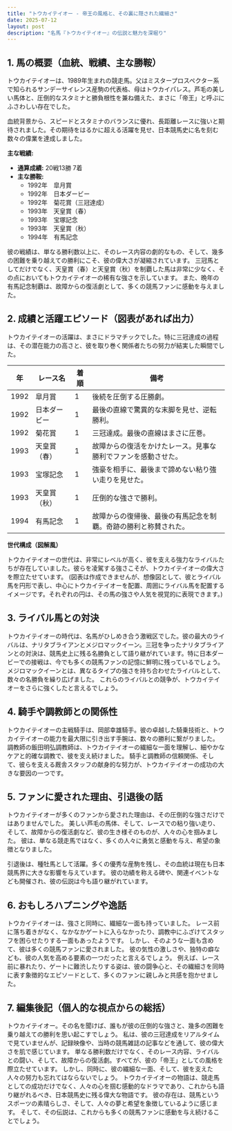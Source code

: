 ```yaml
---
title: "トウカイテイオー - 帝王の風格と、その裏に隠された繊細さ"
date: 2025-07-12
layout: post
description: "名馬『トウカイテイオー』の伝説と魅力を深堀り"
---
```


## 1. 馬の概要（血統、戦績、主な勝鞍）

トウカイテイオーは、1989年生まれの競走馬。父はミスタープロスペクター系で知られるサンデーサイレンス産駒の代表格、母はトウカイパレス。芦毛の美しい馬体と、圧倒的なスタミナと勝負根性を兼ね備えた、まさに「帝王」と呼ぶにふさわしい存在でした。  

血統背景から、スピードとスタミナのバランスに優れ、長距離レースに強いと期待されました。その期待をはるかに超える活躍を見せ、日本競馬史に名を刻む数々の偉業を達成しました。

**主な戦績:**

* **通算成績:** 20戦13勝 7着
* **主な勝鞍:**
    * 1992年　皐月賞
    * 1992年　日本ダービー
    * 1992年　菊花賞（三冠達成）
    * 1993年　天皇賞（春）
    * 1993年　宝塚記念
    * 1993年　天皇賞（秋）
    * 1994年　有馬記念


彼の戦績は、単なる勝利数以上に、そのレース内容の劇的なもの、そして、幾多の困難を乗り越えての勝利にこそ、彼の偉大さが凝縮されています。  三冠馬としてだけでなく、天皇賞（春）と天皇賞（秋）を制覇した馬は非常に少なく、その点においてもトウカイテイオーの稀有な強さを示しています。  また、晩年の有馬記念制覇は、故障からの復活劇として、多くの競馬ファンに感動を与えました。


## 2. 成績と活躍エピソード（図表があれば出力）

トウカイテイオーの活躍は、まさにドラマチックでした。特に三冠達成の過程は、その潜在能力の高さと、彼を取り巻く関係者たちの努力が結実した瞬間でした。

| 年 | レース名          | 着順 | 備考                                                                |
|---|-------------------|-----|---------------------------------------------------------------------|
| 1992 | 皐月賞            | 1   | 後続を圧倒する圧勝劇。                                               |
| 1992 | 日本ダービー        | 1   | 最後の直線で驚異的な末脚を見せ、逆転勝利。                         |
| 1992 | 菊花賞            | 1   | 三冠達成。最後の直線はまさに圧巻。                                   |
| 1993 | 天皇賞（春）        | 1   | 故障からの復活をかけたレース。見事な勝利でファンを感動させた。       |
| 1993 | 宝塚記念          | 1   | 強豪を相手に、最後まで諦めない粘り強い走りを見せた。                 |
| 1993 | 天皇賞（秋）        | 1   | 圧倒的な強さで勝利。                                               |
| 1994 | 有馬記念          | 1   | 故障からの復帰後、最後の有馬記念を制覇。奇跡の勝利と称賛された。 |

**世代構成（図解風）**

トウカイテイオーの世代は、非常にレベルが高く、彼を支える強力なライバルたちが存在していました。彼らを凌駕する強さこそが、トウカイテイオーの偉大さを際立たせています。  (図表は作成できませんが、想像図として、彼とライバル馬を円形で表し、中心にトウカイテイオーを配置、周囲にライバル馬を配置するイメージです。それぞれの円は、その馬の強さや人気を視覚的に表現できます。)


## 3. ライバル馬との対決

トウカイテイオーの時代は、名馬がひしめき合う激戦区でした。彼の最大のライバルは、ナリタブライアンとメジロマックイーン。三冠を争ったナリタブライアンとの対決は、競馬史上に残る名勝負として語り継がれています。特に日本ダービーでの接戦は、今でも多くの競馬ファンの記憶に鮮明に残っているでしょう。メジロマックイーンとは、異なるタイプの強さを持ち合わせたライバルとして、数々の名勝負を繰り広げました。  これらのライバルとの競争が、トウカイテイオーをさらに強くしたと言えるでしょう。


## 4. 騎手や調教師との関係性

トウカイテイオーの主戦騎手は、岡部幸雄騎手。彼の卓越した騎乗技術と、トウカイテイオーの能力を最大限に引き出す手腕は、数々の勝利に繋がりました。  調教師の飯田明弘調教師は、トウカイテイオーの繊細な一面を理解し、細やかなケアと的確な調教で、彼を支え続けました。  騎手と調教師の信頼関係、そして、彼らを支える厩舎スタッフの献身的な努力が、トウカイテイオーの成功の大きな要因の一つです。


## 5. ファンに愛された理由、引退後の話

トウカイテイオーが多くのファンから愛された理由は、その圧倒的な強さだけではありませんでした。  美しい芦毛の馬体、そして、レースでの粘り強い走り、そして、故障からの復活劇など、彼の生き様そのものが、人々の心を掴みました。  彼は、単なる競走馬ではなく、多くの人々に勇気と感動を与え、希望の象徴となりました。

引退後は、種牡馬として活躍。多くの優秀な産駒を残し、その血統は現在も日本競馬界に大きな影響を与えています。  彼の功績を称える碑や、関連イベントなども開催され、彼の伝説は今も語り継がれています。


## 6. おもしろハプニングや逸話

トウカイテイオーは、強さと同時に、繊細な一面も持っていました。  レース前に落ち着きがなく、なかなかゲートに入らなかったり、調教中にふざけてスタッフを困らせたりする一面もあったようです。  しかし、そのような一面も含めて、彼は多くの競馬ファンに愛されました。  彼の気性の激しさや、独特の癖なども、彼の人気を高める要素の一つだったと言えるでしょう。  例えば、レース前に暴れたり、ゲートに難渋したりする姿は、彼の闘争心と、その繊細さを同時に表す象徴的なエピソードとして、多くのファンに親しみと共感を抱かせました。


## 7. 編集後記（個人的な視点からの総括）

トウカイテイオー。その名を聞けば、誰もが彼の圧倒的な強さと、幾多の困難を乗り越えての勝利を思い起こすでしょう。  私は、彼の三冠達成をリアルタイムで見ていませんが、記録映像や、当時の競馬雑誌の記事などを通して、彼の偉大さを肌で感じています。  単なる勝利数だけでなく、そのレース内容、ライバルとの闘い、そして、故障からの復活劇。すべてが、彼の「帝王」としての風格を際立たせています。  しかし、同時に、彼の繊細な一面、そして、彼を支えた人々の努力も忘れてはならないでしょう。  トウカイテイオーの物語は、競走馬としての成功だけでなく、人々の心を掴む感動的なドラマであり、これからも語り継がれるべき、日本競馬史に残る偉大な物語です。  彼の存在は、競馬というスポーツの素晴らしさ、そして、人々の夢と希望を象徴しているように感じます。  そして、その伝説は、これからも多くの競馬ファンに感動を与え続けることでしょう。
